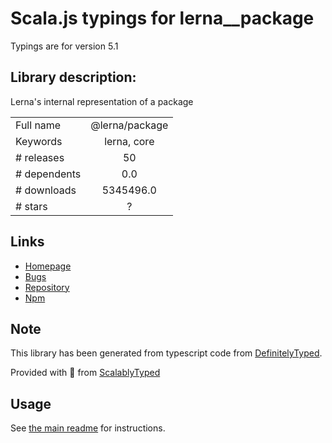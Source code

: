 
# Scala.js typings for lerna__package

Typings are for version 5.1

## Library description:
Lerna's internal representation of a package

|                    |                 |
| ------------------ | :-------------: |
| Full name          | @lerna/package |
| Keywords           | lerna, core |
| # releases         | 50 |
| # dependents       | 0.0 |
| # downloads        | 5345496.0 |
| # stars            | ? |

## Links
- [Homepage](https://lerna.js.org)
- [Bugs](https://github.com/lerna/lerna/issues)
- [Repository](https://github.com/lerna/lerna)
- [Npm](https://www.npmjs.com/package/%40lerna%2Fpackage)
    


## Note
This library has been generated from typescript code from [DefinitelyTyped](https://definitelytyped.org).

Provided with :purple_heart: from [ScalablyTyped](https://github.com/oyvindberg/ScalablyTyped)

## Usage
See [the main readme](../../readme.md) for instructions.


